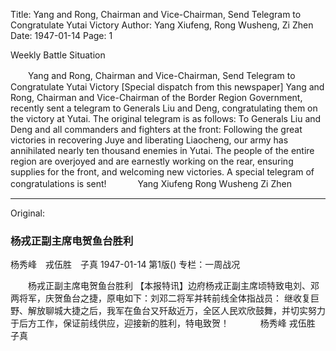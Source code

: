Title: Yang and Rong, Chairman and Vice-Chairman, Send Telegram to Congratulate Yutai Victory
Author: Yang Xiufeng, Rong Wusheng, Zi Zhen
Date: 1947-01-14
Page: 1

Weekly Battle Situation

　　Yang and Rong, Chairman and Vice-Chairman, Send Telegram to Congratulate Yutai Victory
    [Special dispatch from this newspaper] Yang and Rong, Chairman and Vice-Chairman of the Border Region Government, recently sent a telegram to Generals Liu and Deng, congratulating them on the victory at Yutai. The original telegram is as follows: To Generals Liu and Deng and all commanders and fighters at the front:
    Following the great victories in recovering Juye and liberating Liaocheng, our army has annihilated nearly ten thousand enemies in Yutai. The people of the entire region are overjoyed and are earnestly working on the rear, ensuring supplies for the front, and welcoming new victories. A special telegram of congratulations is sent!
　　　      Yang Xiufeng  Rong Wusheng  Zi Zhen



<hr /> 

Original: 


### 杨戎正副主席电贺鱼台胜利
杨秀峰　戎伍胜　子真
1947-01-14
第1版()
专栏：一周战况

　　杨戎正副主席电贺鱼台胜利
    【本报特讯】边府杨戎正副主席顷特致电刘、邓两将军，庆贺鱼台之捷，原电如下：刘邓二将军并转前线全体指战员：
    继收复巨野、解放聊城大捷之后，我军在鱼台又歼敌近万，全区人民欢欣鼓舞，并切实努力于后方工作，保证前线供应，迎接新的胜利，特电致贺！
　　　      杨秀峰  戎伍胜  子真
